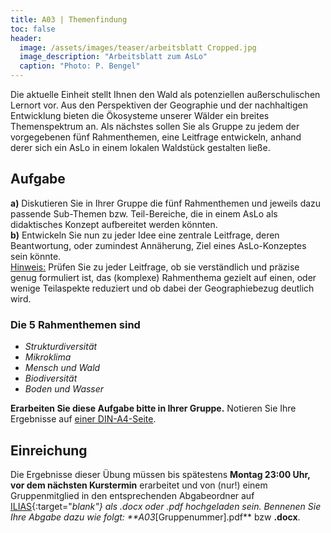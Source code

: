```yaml
---
title: A03 | Themenfindung
toc: false
header:
  image: /assets/images/teaser/arbeitsblatt Cropped.jpg
  image_description: "Arbeitsblatt zum AsLo"
  caption: "Photo: P. Bengel"
---
```



Die aktuelle Einheit stellt Ihnen den Wald als potenziellen außerschulischen Lernort vor. 
Aus den Perspektiven der Geographie und der nachhaltigen Entwicklung bieten die Ökosysteme unserer Wälder ein breites Themenspektrum an.
Als nächstes sollen Sie als Gruppe zu jedem der vorgegebenen fünf Rahmenthemen, eine Leitfrage entwickeln, anhand derer sich ein AsLo in einem lokalen Waldstück gestalten ließe.


## Aufgabe
**a)** Diskutieren Sie in Ihrer Gruppe die fünf Rahmenthemen und jeweils dazu passende Sub-Themen bzw. Teil-Bereiche, 
die in einem AsLo als didaktisches Konzept aufbereitet werden könnten. <br>
**b)** Entwickeln Sie nun zu jeder Idee eine zentrale Leitfrage, deren Beantwortung, oder zumindest Annäherung, Ziel eines AsLo-Konzeptes sein könnte.<br>
<u>Hinweis:</u> Prüfen Sie zu jeder Leitfrage, ob sie verständlich und präzise genug formuliert ist, das (komplexe) Rahmenthema gezielt auf einen, oder wenige Teilaspekte reduziert und ob dabei der Geographiebezug deutlich wird. <br>

### Die 5 Rahmenthemen sind
* *Strukturdiversität*
* *Mikroklima*
* *Mensch und Wald*
* *Biodiversität*
* *Boden und Wasser*

**Erarbeiten Sie diese Aufgabe bitte in Ihrer Gruppe.** 
Notieren Sie Ihre Ergebnisse auf <u>einer DIN-A4-Seite</u>.

## Einreichung
Die Ergebnisse dieser Übung müssen bis spätestens **Montag 23:00 Uhr, vor dem nächsten Kurstermin** erarbeitet und von (nur!) einem Gruppenmitglied in den entsprechenden Abgabeordner auf [ILIAS](https://ilias.uni-marburg.de/goto.php?target=crs_2862848&client_id=UNIMR){:target="_blank"} als .docx oder .pdf hochgeladen sein.
Bennenen Sie Ihre Abgabe dazu wie folgt: **A03_[Gruppenummer].pdf** bzw **.docx**.<br>
